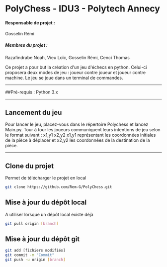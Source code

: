 # PolyChess - IDU3 - Polytech Annecy

#### Responsable de projet :
Gosselin Rémi
##### Membres du projet :
Razafindrabe Noah, Vieu Loïc, Gosselin Rémi, Cenci Thomas

Ce projet a pour but la création d'un jeu d'échecs en python. Celui-ci proposera deux modes de jeu : joueur contre joueur et joueur contre machine.
Le jeu se joue dans un terminal de commandes.

----------

##Pré-requis :
Python 3.x

----------
## Lancement du jeu
Pour lancer le jeu, placez-vous dans le répertoire Polychess et lancez Main.py.
Tour à tour les joueurs communiquent leurs intentions de jeu selon le format suivant : x1,y1 x2,y2
x1,y1 représentant les coordonnées initiales de la pièce à déplacer et x2,y2 les coordonnées de la destination de la pièce.

----------

## Clone du projet
Permet de télécharger le projet en local
```bash
git clone https://github.com/Rem-G/PolyChess.git
```

## Mise à jour du dépôt local
A utiliser lorsque un dépôt local existe déjà
```bash
git pull origin [branch]
```

## Mise à jour du dépôt git
```bash
git add [fichiers modifiés]
git commit -m "Commit"
git push -u origin [branch]
```
